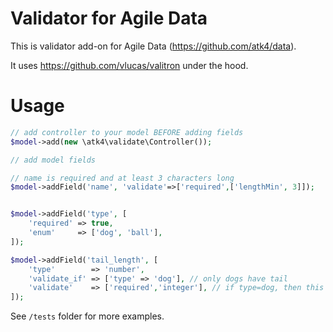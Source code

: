 # Validator for Agile Data

This is validator add-on for Agile Data (https://github.com/atk4/data).

It uses https://github.com/vlucas/valitron under the hood.

# Usage

``` php
// add controller to your model BEFORE adding fields
$model->add(new \atk4\validate\Controller());

// add model fields

// name is required and at least 3 characters long
$model->addField('name', 'validate'=>['required',['lengthMin', 3]]);


$model->addField('type', [
    'required' => true,
    'enum'     => ['dog', 'ball'],
]);

$model->addField('tail_length', [
    'type'        => 'number',
    'validate_if' => ['type' => 'dog'], // only dogs have tail
    'validate'    => ['required','integer'], // if type=dog, then this field is required, otherwise it's not
]);
```

See `/tests` folder for more examples.

